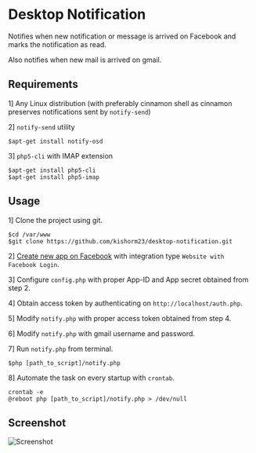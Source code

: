 Desktop Notification
====================
Notifies when new notification or message is arrived on Facebook and marks the notification as read.

Also notifies when new mail is arrived on gmail.

Requirements
------------
1] Any Linux distribution (with preferably cinnamon shell as cinnamon preserves notifications sent by `notify-send`)

2] `notify-send` utility

	$apt-get install notify-osd
3] `php5-cli` with IMAP extension

	$apt-get install php5-cli
	$apt-get install php5-imap
Usage
-----
1] Clone the project using git.

	$cd /var/www
	$git clone https://github.com/kishorm23/desktop-notification.git
2] [Create new app on Facebook](https://developers.facebook.com/apps) with integration type `Website with Facebook Login`.

3] Configure `config.php` with proper App-ID and App secret obtained from step 2.

4] Obtain access token by authenticating on `http://localhost/auth.php`.

5] Modify `notify.php` with proper access token obtained from step 4.

6] Modify `notify.php` with gmail username and password.

7] Run `notify.php` from terminal.

	$php [path_to_script]/notify.php

8] Automate the task on every startup with `crontab`.

	crontab -e
	@reboot php [path_to_script]/notify.php > /dev/null

Screenshot
----------
![Screenshot](https://raw.github.com/kishorm23/desktop-notification/master/scr/screenshot.png "screenshot")
